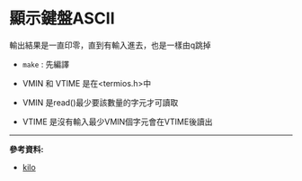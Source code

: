 # 顯示鍵盤ASCII

輸出結果是一直印零，直到有輸入進去，也是一樣由q跳掉

* `make` : 先編譯

* VMIN 和 VTIME 是在<termios.h>中

* VMIN 是read()最少要該數量的字元才可讀取

* VTIME 是沒有輸入最少VMIN個字元會在VTIME後讀出





---
**參考資料:**

* [kilo](https://viewsourcecode.org/snaptoken/kilo/02.enteringRawMode.html)

